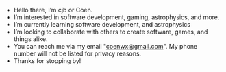 - Hello there, I’m cjb or Coen.
- I’m interested in software development, gaming, astrophysics, and more.
- I’m currently learning software development, and astrophysics
- I’m looking to collaborate with others to create software, games, and things alike.
- You can reach me via my email "coenwx@gmail.com". My phone number will not be listed for privacy reasons.
- Thanks for stopping by!
